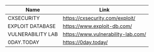 |Name|Link|
| ------ | ------ |
|CXSECURITY| https://cxsecurity.com/exploit/|
|EXPLOIT DATABASE| https://www.exploit-db.com/|
|VULNERABILITY LAB| https://www.vulnerability-lab.com/|
|0DAY.TODAY| https://0day.today/|
